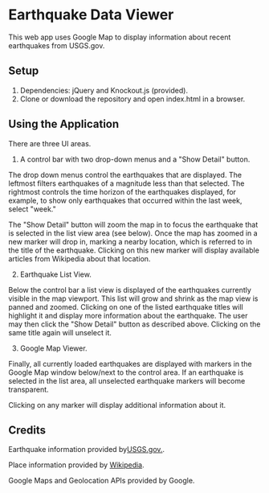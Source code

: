 Earthquake Data Viewer
======================
This web app uses Google Map to display information about recent earthquakes
from USGS.gov.

Setup
-----
1. Dependencies: jQuery and Knockout.js (provided).
2. Clone or download the repository and open index.html in a browser.

Using the Application
---------------------
There are three UI areas.
1. A control bar with two drop-down menus and a "Show Detail" button.

The drop down menus control the earthquakes that are displayed. The leftmost
filters earthquakes of a magnitude less than that selected. The rightmost
controls the time horizon of the earthquakes displayed, for example, to show
only earthquakes that occurred within the last week, select "week."

The "Show Detail" button will zoom the map in to focus the earthquake that
is selected in the list view area (see below). Once the map has zoomed in a
new marker will drop in, marking a nearby location, which is referred to in the
title of the earthquake. Clicking on this new marker will display available
articles from Wikipedia about that location.

2. Earthquake List View.

Below the control bar a list view is displayed of the earthquakes currently
visible in the map viewport. This list will grow and shrink as the map view
is panned and zoomed. Clicking on one of the listed earthquake titles will
highlight it and display more information about the earthquake.
The user may then click the "Show Detail" button as described above.
Clicking on the same title again will unselect it.

3. Google Map Viewer.

Finally, all currently loaded earthquakes are displayed with markers in the
Google Map window below/next to the control area. If an earthquake is selected
in the list area, all unselected earthquake markers will become transparent.

Clicking on any marker will display additional information about it.

Credits
-------
Earthquake information provided by[USGS.gov.](https://earthquake.usgs.gov/earthquakes/).

Place information provided by [Wikipedia](www.wikipedia.org).

Google Maps and Geolocation APIs provided by Google.
